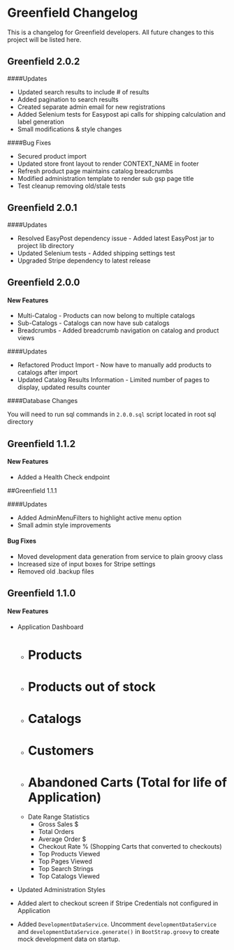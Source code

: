# Greenfield Changelog

This is a changelog for Greenfield developers.  All future changes to this project will be listed here.



## Greenfield 2.0.2

####Updates

* Updated search results to include # of results
* Added pagination to search results
* Created separate admin email for new registrations
* Added Selenium tests for Easypost api calls for shipping calculation and label generation
* Small modifications & style changes


####Bug Fixes

* Secured product import
* Updated store front layout to render CONTEXT_NAME in footer
* Refresh product page maintains catalog breadcrumbs
* Modified administration template to render sub gsp page title
* Test cleanup removing old/stale tests





## Greenfield 2.0.1

####Updates

* Resolved EasyPost dependency issue - Added latest EasyPost jar to project lib directory
* Updated Selenium tests - Added shipping settings test
* Upgraded Stripe dependency to latest release





## Greenfield 2.0.0

#### New Features

* Multi-Catalog - Products can now belong to multiple catalogs
* Sub-Catalogs - Catalogs can now have sub catalogs
* Breadcrumbs - Added breadcrumb navigation on catalog and product views


####Updates

* Refactored Product Import - Now have to manually add products to catalogs after import
* Updated Catalog Results Information - Limited number of pages to display, updated results counter


####Database Changes

You will need to run sql commands in `2.0.0.sql` script located in root sql directory





## Greenfield 1.1.2

#### New Features

* Added a Health Check endpoint






##Greenfield 1.1.1

####Updates
* Added AdminMenuFilters to highlight active menu option
* Small admin style improvements

#### Bug Fixes
* Moved development data generation from service to plain groovy class
* Increased size of input boxes for Stripe settings
* Removed old .backup files





## Greenfield 1.1.0

#### New Features

* Application Dashboard
	* # Products
	* # Products out of stock
	* # Catalogs
	* # Customers
	* # Abandoned Carts (Total for life of Application)
	* Date Range Statistics
		* Gross Sales $
		* Total Orders
		* Average Order $
		* Checkout Rate % (Shopping Carts that converted to checkouts)
		* Top Products Viewed
		* Top Pages Viewed
		* Top Search Strings
		* Top Catalogs Viewed
		
* Updated Administration Styles
* Added alert to checkout screen if Stripe Credentials not configured in Application
* Added `DevelopmentDataService`.  Uncomment `developmentDataService` and `developmentDataService.generate()` in `BootStrap.groovy` to create mock development data on startup.  
